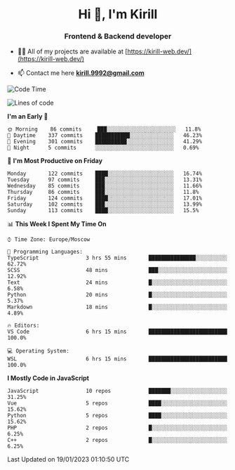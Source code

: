 <h1 align="center">Hi 👋, I'm Kirill</h1>
<h3 align="center">Frontend & Backend developer</h3>

- 👨‍💻 All of my projects are available at [https://kirill-web.dev/](https://kirill-web.dev/)

- 📫 Contact me here **kirill.9992@gmail.com**











<!--START_SECTION:waka-->
![Code Time](http://img.shields.io/badge/Code%20Time-1%2C247%20hrs%2012%20mins-blue)

![Lines of code](https://img.shields.io/badge/From%20Hello%20World%20I%27ve%20Written-532%20Thousand%20lines%20of%20code-blue)

**I'm an Early 🐤** 

```text
🌞 Morning    86 commits     ███░░░░░░░░░░░░░░░░░░░░░░   11.8% 
🌆 Daytime    337 commits    ███████████░░░░░░░░░░░░░░   46.23% 
🌃 Evening    301 commits    ██████████░░░░░░░░░░░░░░░   41.29% 
🌙 Night      5 commits      ░░░░░░░░░░░░░░░░░░░░░░░░░   0.69%

```
📅 **I'm Most Productive on Friday** 

```text
Monday       122 commits    ████░░░░░░░░░░░░░░░░░░░░░   16.74% 
Tuesday      97 commits     ███░░░░░░░░░░░░░░░░░░░░░░   13.31% 
Wednesday    85 commits     ███░░░░░░░░░░░░░░░░░░░░░░   11.66% 
Thursday     86 commits     ███░░░░░░░░░░░░░░░░░░░░░░   11.8% 
Friday       124 commits    ████░░░░░░░░░░░░░░░░░░░░░   17.01% 
Saturday     102 commits    ███░░░░░░░░░░░░░░░░░░░░░░   13.99% 
Sunday       113 commits    ████░░░░░░░░░░░░░░░░░░░░░   15.5%

```


📊 **This Week I Spent My Time On** 

```text
⌚︎ Time Zone: Europe/Moscow

💬 Programming Languages: 
TypeScript               3 hrs 55 mins       ███████████████░░░░░░░░░░   62.72% 
SCSS                     48 mins             ███░░░░░░░░░░░░░░░░░░░░░░   12.92% 
Text                     24 mins             █░░░░░░░░░░░░░░░░░░░░░░░░   6.58% 
Python                   20 mins             █░░░░░░░░░░░░░░░░░░░░░░░░   5.37% 
Markdown                 18 mins             █░░░░░░░░░░░░░░░░░░░░░░░░   4.89%

🔥 Editors: 
VS Code                  6 hrs 15 mins       █████████████████████████   100.0%

💻 Operating System: 
WSL                      6 hrs 15 mins       █████████████████████████   100.0%

```

**I Mostly Code in JavaScript** 

```text
JavaScript               10 repos            ███████░░░░░░░░░░░░░░░░░░   31.25% 
Vue                      5 repos             ████░░░░░░░░░░░░░░░░░░░░░   15.62% 
Python                   5 repos             ████░░░░░░░░░░░░░░░░░░░░░   15.62% 
PHP                      2 repos             █░░░░░░░░░░░░░░░░░░░░░░░░   6.25% 
C++                      2 repos             █░░░░░░░░░░░░░░░░░░░░░░░░   6.25%

```



 Last Updated on 19/01/2023 01:10:50 UTC
<!--END_SECTION:waka-->
